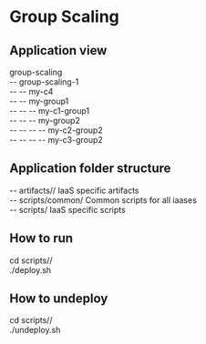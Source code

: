 Group Scaling
===========

Application view
----------------
group-scaling               <br />
-- group-scaling-1          <br />
-- -- my-c4                 <br />
-- -- my-group1             <br />
-- -- -- my-c1-group1       <br />
-- -- -- my-group2          <br />
-- -- -- -- my-c2-group2    <br />
-- -- -- -- my-c3-group2    <br />

Application folder structure
----------------------------
-- artifacts/<iaas>/ IaaS specific artifacts                <br />
-- scripts/common/ Common scripts for all iaases            <br />
-- scripts/<iaas> IaaS specific scripts                     <br />

How to run
----------
cd scripts/<iaas>/          <br />
./deploy.sh                 <br />

How to undeploy
---------------
cd scripts/<iaas>/          <br />
./undeploy.sh               <br />